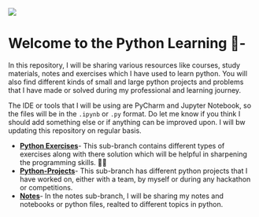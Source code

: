 ![](https://upload.wikimedia.org/wikipedia/commons/thumb/f/f8/Python_logo_and_wordmark.svg/1280px-Python_logo_and_wordmark.svg.png)
# Welcome to the Python Learning 🐍-
In this repository, I will be sharing various resources like courses, study materials, notes and exercises which I have used to learn python. You will also find different kinds of small and large python projects and problems that I have made or solved during my professional and learning journey.

The IDE or tools that I will be using are PyCharm and Jupyter Notebook, so the files will be in the `.ipynb` or `.py` format. Do let me know if you think I should add something else or if anything can be improved upon. I will bw updating this repository on regular basis.

* [**Python Exercises**](https://github.com/AmandeepSinghDhalla/Python-Learning/tree/Python-Exercises)- This sub-branch contains different types of exercises along with there solution which will be helpful in sharpening the programming skills. 👨‍💻
* [**Python-Projects**]()- This sub-branch has different python projects that I have worked on, either with a team, by myself or during any hackathon or competitions.
* [**Notes**]()- In the notes sub-branch, I will be sharing my notes and notebooks or python files, realted to different topics in python. 
